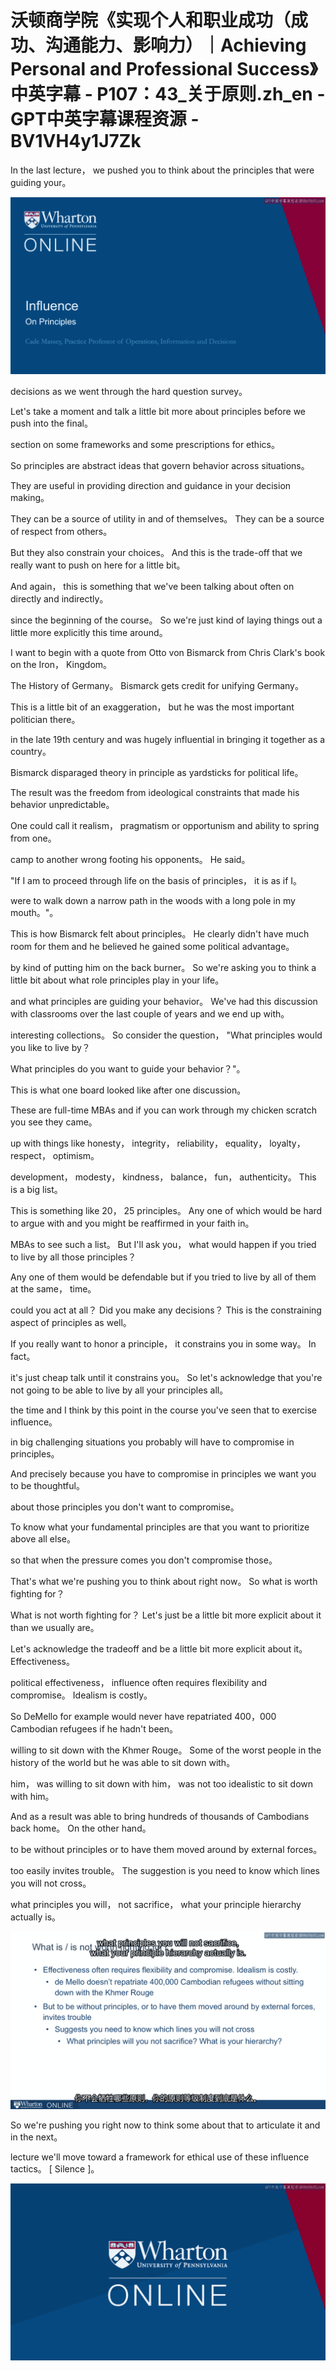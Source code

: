 # 沃顿商学院《实现个人和职业成功（成功、沟通能力、影响力）｜Achieving Personal and Professional Success》中英字幕 - P107：43_关于原则.zh_en - GPT中英字幕课程资源 - BV1VH4y1J7Zk

In the last lecture， we pushed you to think about the principles that were guiding your。

![](img/c798ef69bf53f722b2f4baf61a13263f_1.png)

decisions as we went through the hard question survey。

Let's take a moment and talk a little bit more about principles before we push into the final。

section on some frameworks and some prescriptions for ethics。

So principles are abstract ideas that govern behavior across situations。

They are useful in providing direction and guidance in your decision making。

They can be a source of utility in and of themselves。 They can be a source of respect from others。

But they also constrain your choices。 And this is the trade-off that we really want to push on here for a little bit。

And again， this is something that we've been talking about often on directly and indirectly。

since the beginning of the course。 So we're just kind of laying things out a little more explicitly this time around。

I want to begin with a quote from Otto von Bismarck from Chris Clark's book on the Iron， Kingdom。

The History of Germany。 Bismarck gets credit for unifying Germany。

This is a little bit of an exaggeration， but he was the most important politician there。

in the late 19th century and was hugely influential in bringing it together as a country。

Bismarck disparaged theory in principle as yardsticks for political life。

The result was the freedom from ideological constraints that made his behavior unpredictable。

One could call it realism， pragmatism or opportunism and ability to spring from one。

camp to another wrong footing his opponents。 He said。

"If I am to proceed through life on the basis of principles， it is as if I。

were to walk down a narrow path in the woods with a long pole in my mouth。"。

This is how Bismarck felt about principles。 He clearly didn't have much room for them and he believed he gained some political advantage。

by kind of putting him on the back burner。 So we're asking you to think a little bit about what role principles play in your life。

and what principles are guiding your behavior。 We've had this discussion with classrooms over the last couple of years and we end up with。

interesting collections。 So consider the question， "What principles would you like to live by？

What principles do you want to guide your behavior？"。

This is what one board looked like after one discussion。

These are full-time MBAs and if you can work through my chicken scratch you see they came。

up with things like honesty， integrity， reliability， equality， loyalty， respect， optimism。

development， modesty， kindness， balance， fun， authenticity。 This is a big list。

This is something like 20， 25 principles。 Any one of which would be hard to argue with and you might be reaffirmed in your faith in。

MBAs to see such a list。 But I'll ask you， what would happen if you tried to live by all those principles？

Any one of them would be defendable but if you tried to live by all of them at the same， time。

could you act at all？ Did you make any decisions？ This is the constraining aspect of principles as well。

If you really want to honor a principle， it constrains you in some way。 In fact。

it's just cheap talk until it constrains you。 So let's acknowledge that you're not going to be able to live by all your principles all。

the time and I think by this point in the course you've seen that to exercise influence。

in big challenging situations you probably will have to compromise in principles。

And precisely because you have to compromise in principles we want you to be thoughtful。

about those principles you don't want to compromise。

To know what your fundamental principles are that you want to prioritize above all else。

so that when the pressure comes you don't compromise those。

That's what we're pushing you to think about right now。 So what is worth fighting for？

What is not worth fighting for？ Let's just be a little bit more explicit about it than we usually are。

Let's acknowledge the tradeoff and be a little bit more explicit about it。 Effectiveness。

political effectiveness， influence often requires flexibility and compromise。 Idealism is costly。

So DeMello for example would never have repatriated 400，000 Cambodian refugees if he hadn't been。

willing to sit down with the Khmer Rouge。 Some of the worst people in the history of the world but he was able to sit down with。

him， was willing to sit down with him， was not too idealistic to sit down with him。

And as a result was able to bring hundreds of thousands of Cambodians back home。 On the other hand。

to be without principles or to have them moved around by external forces。

too easily invites trouble。 The suggestion is you need to know which lines you will not cross。

what principles you will， not sacrifice， what your principle hierarchy actually is。

![](img/c798ef69bf53f722b2f4baf61a13263f_3.png)

So we're pushing you right now to think some about that to articulate it and in the next。

lecture we'll move toward a framework for ethical use of these influence tactics。 [ Silence ]。

![](img/c798ef69bf53f722b2f4baf61a13263f_5.png)
